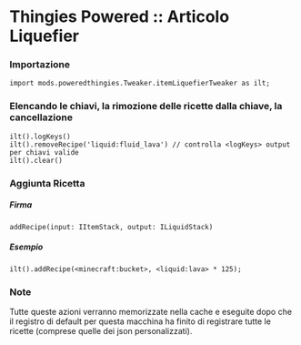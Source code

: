# Thingies Powered :: Articolo Liquefier

### Importazione

```zenscript
import mods.poweredthingies.Tweaker.itemLiquefierTweaker as ilt;
```

### Elencando le chiavi, la rimozione delle ricette dalla chiave, la cancellazione

```zenscript
ilt().logKeys()
ilt().removeRecipe('liquid:fluid_lava') // controlla <logKeys> output per chiavi valide
ilt().clear()
```

### Aggiunta Ricetta

##### Firma

```zenscript
addRecipe(input: IItemStack, output: ILiquidStack)
```

##### Esempio

```zenscript
ilt().addRecipe(<minecraft:bucket>, <liquid:lava> * 125);
```

### Note

Tutte queste azioni verranno memorizzate nella cache e eseguite dopo che il registro di default per questa macchina ha finito di registrare tutte le ricette (comprese quelle dei json personalizzati).